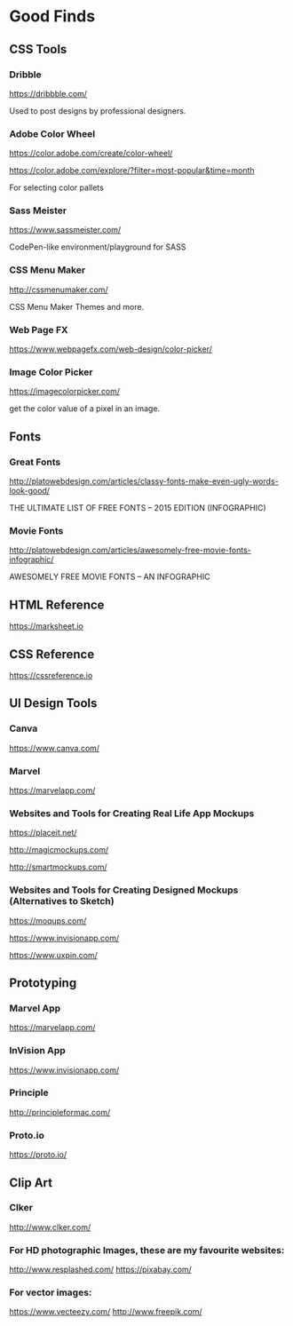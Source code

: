 # Good Finds

## CSS Tools

### Dribble
https://dribbble.com/

Used to post designs by professional designers.

### Adobe Color Wheel
https://color.adobe.com/create/color-wheel/

https://color.adobe.com/explore/?filter=most-popular&time=month

For selecting color pallets

### Sass Meister
https://www.sassmeister.com/

CodePen-like environment/playground for SASS

### CSS Menu Maker
http://cssmenumaker.com/

CSS Menu Maker Themes and more.

### Web Page FX
https://www.webpagefx.com/web-design/color-picker/

### Image Color Picker
https://imagecolorpicker.com/

get the color value of a pixel in an image.

## Fonts

### Great Fonts
http://platowebdesign.com/articles/classy-fonts-make-even-ugly-words-look-good/

THE ULTIMATE LIST OF FREE FONTS – 2015 EDITION (INFOGRAPHIC)

### Movie Fonts
http://platowebdesign.com/articles/awesomely-free-movie-fonts-infographic/

AWESOMELY FREE MOVIE FONTS – AN INFOGRAPHIC


## HTML Reference
https://marksheet.io

## CSS Reference
https://cssreference.io

## UI Design Tools

### Canva
https://www.canva.com/

### Marvel
https://marvelapp.com/

### Websites and Tools for Creating Real Life App Mockups

https://placeit.net/

http://magicmockups.com/

http://smartmockups.com/

### Websites and Tools for Creating Designed Mockups (Alternatives to Sketch)

https://moqups.com/

https://www.invisionapp.com/

https://www.uxpin.com/


## Prototyping

### Marvel App

https://marvelapp.com/

### InVision App

https://www.invisionapp.com/

### Principle

http://principleformac.com/

### Proto.io

https://proto.io/

## Clip Art

### Clker

http://www.clker.com/

### For HD photographic Images, these are my favourite websites:

http://www.resplashed.com/
https://pixabay.com/

### For vector images:

https://www.vecteezy.com/
http://www.freepik.com/
